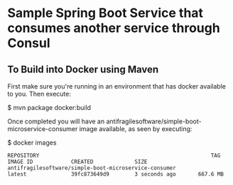 # Sample Spring Boot Service that consumes another service through Consul

## To Build into Docker using Maven

First make sure you're running in an environment that has docker available to you. Then execute:

$ mvn package docker:build

Once completed you will have an antifragilesoftware/simple-boot-microservice-consumer image available, as seen by executing:

$ docker images

```
REPOSITORY                                                      TAG                 IMAGE ID            CREATED             SIZE
antifragilesoftware/simple-boot-microservice-consumer                       latest              39fc873649d9        3 seconds ago       667.6 MB
```
